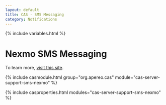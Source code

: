 ```yaml
---
layout: default
title: CAS - SMS Messaging
category: Notifications
---
```


{% include variables.html %}

# Nexmo SMS Messaging

To learn more, [visit this site](https://dashboard.nexmo.com/).

{% include casmodule.html group="org.apereo.cas" module="cas-server-support-sms-nexmo" %}

{% include casproperties.html modules="cas-server-support-sms-nexmo" %}
